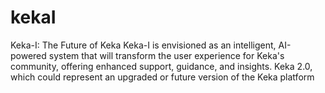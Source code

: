 # kekaI
Keka-I: The Future of Keka Keka-I is envisioned as an intelligent, AI-powered system that will transform the user experience for Keka's community, offering enhanced support, guidance, and insights. Keka 2.0, which could represent an upgraded or future version of the Keka platform

